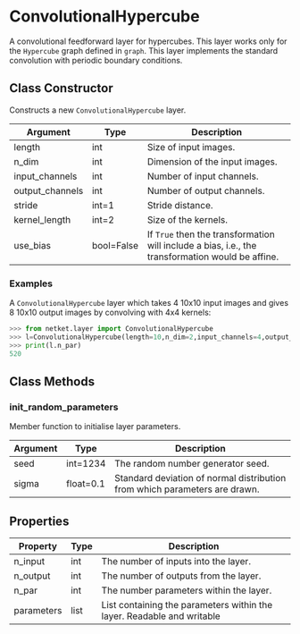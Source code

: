 # ConvolutionalHypercube
A convolutional feedforward layer for hypercubes. This layer works only for the ``Hypercube`` graph defined in ``graph``. This layer implements the standard convolution with periodic boundary conditions.

## Class Constructor
Constructs a new ``ConvolutionalHypercube`` layer.

|   Argument    |   Type   |                                           Description                                            |
|---------------|----------|--------------------------------------------------------------------------------------------------|
|length         |int       |Size of input images.                                                                             |
|n_dim          |int       |Dimension of the input images.                                                                    |
|input_channels |int       |Number of input channels.                                                                         |
|output_channels|int       |Number of output channels.                                                                        |
|stride         |int=1     |Stride distance.                                                                                  |
|kernel_length  |int=2     |Size of the kernels.                                                                              |
|use_bias       |bool=False|If ``True`` then the transformation will include a bias, i.e., the transformation would be affine.|

### Examples
A ``ConvolutionalHypercube`` layer which takes 4 10x10 input images
and gives 8 10x10 output images by convolving with 4x4 kernels:

```python
>>> from netket.layer import ConvolutionalHypercube
>>> l=ConvolutionalHypercube(length=10,n_dim=2,input_channels=4,output_channels=8,kernel_length=4)
>>> print(l.n_par)
520
```



## Class Methods 
### init_random_parameters
Member function to initialise layer parameters.

|Argument|  Type   |                               Description                                |
|--------|---------|--------------------------------------------------------------------------|
|seed    |int=1234 |The random number generator seed.                                         |
|sigma   |float=0.1|Standard deviation of normal distribution from which parameters are drawn.|

## Properties
| Property |Type|                                    Description                                    |
|----------|----|-----------------------------------------------------------------------------------|
|n_input   |int | The number of inputs into the layer.                                              |
|n_output  |int | The number of outputs from the layer.                                             |
|n_par     |int | The number parameters within the layer.                                           |
|parameters|list| List containing the parameters within the layer.             Readable and writable|

